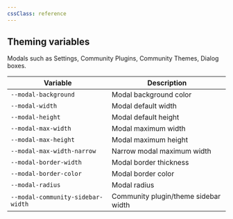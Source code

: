 ```yaml
---
cssClass: reference
---
```


## Theming variables

Modals such as Settings, Community Plugins, Community Themes, Dialog boxes.

| Variable                          | Description                          |
| --------------------------------- | ------------------------------------ |
| `--modal-background`              | Modal background color               |
| `--modal-width`                   | Modal default width                  |
| `--modal-height`                  | Modal default height                 |
| `--modal-max-width`               | Modal maximum width                  |
| `--modal-max-height`              | Modal maximum height                 |
| `--modal-max-width-narrow`        | Narrow modal maximum width           |
| `--modal-border-width`            | Modal border thickness               |
| `--modal-border-color`            | Modal border color                   |
| `--modal-radius`                  | Modal radius                         |
| `--modal-community-sidebar-width` | Community plugin/theme sidebar width | 
